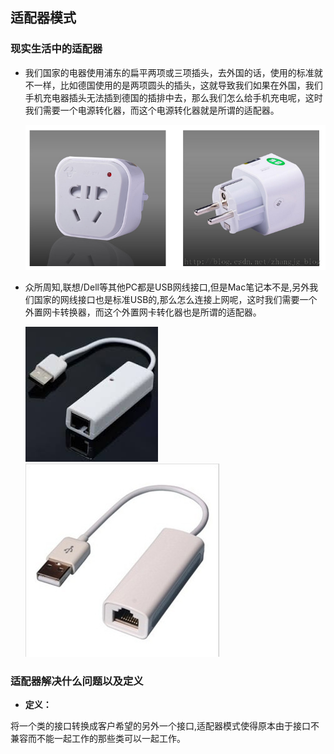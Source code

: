 ## 适配器模式

### 现实生活中的适配器

- 我们国家的电器使用浦东的扁平两项或三项插头，去外国的话，使用的标准就不一样，比如德国使用的是两项圆头的插头，这就导致我们如果在外国，我们手机充电器插头无法插到德国的插排中去，那么我们怎么给手机充电呢，这时我们需要一个电源转化器，而这个电源转化器就是所谓的适配器。

    ![](https://raw.githubusercontent.com/xiaonew/tech-blog/master/img/9.png)

- 众所周知,联想/Dell等其他PC都是USB网线接口,但是Mac笔记本不是,另外我们国家的网线接口也是标准USB的,那么怎么连接上网呢，这时我们需要一个外置网卡转换器，而这个外置网卡转化器也是所谓的适配器。

    ![](https://raw.githubusercontent.com/xiaonew/tech-blog/master/img/8.jpeg)
    ![](https://raw.githubusercontent.com/xiaonew/tech-blog/master/img/10.jpg)

### 适配器解决什么问题以及定义

- **定义：**

将一个类的接口转换成客户希望的另外一个接口,适配器模式使得原本由于接口不兼容而不能一起工作的那些类可以一起工作。






